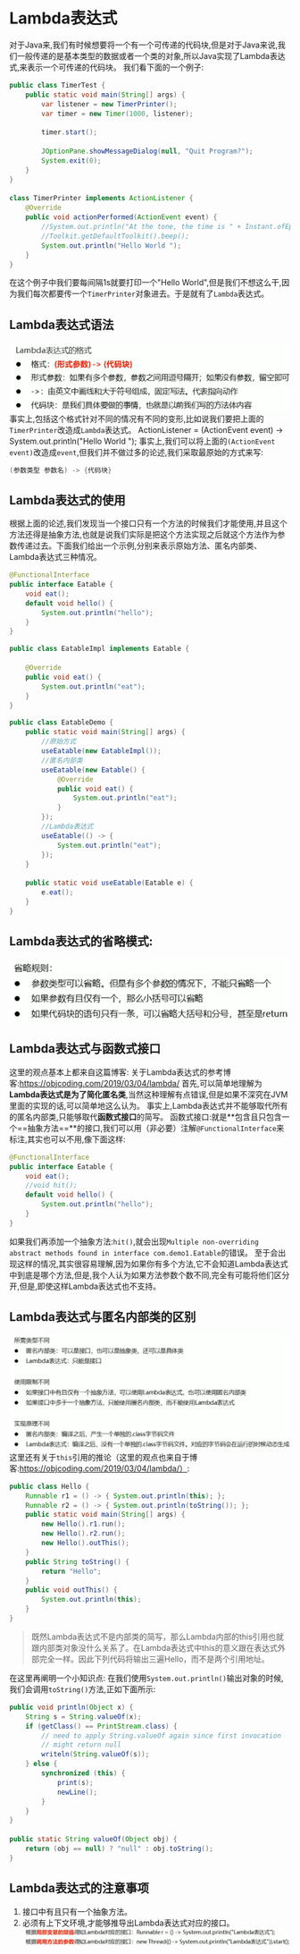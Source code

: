 # Lambda表达式

对于Java来,我们有时候想要将一个有一个可传递的代码块,但是对于Java来说,我们一般传递的是基本类型的数据或者一个类的对象,所以Java实现了Lambda表达式,来表示一个可传递的代码块。
我们看下面的一个例子:
```java
public class TimerTest {
    public static void main(String[] args) {
        var listener = new TimerPrinter();
        var timer = new Timer(1000, listener);

        timer.start();

        JOptionPane.showMessageDialog(null, "Quit Program?");
        System.exit(0);
    }
}

class TimerPrinter implements ActionListener {
    @Override
    public void actionPerformed(ActionEvent event) {
        //System.out.println("At the tone, the time is " + Instant.ofEpochMilli(event.getWhen()));
        //Toolkit.getDefaultToolkit().beep();
        System.out.println("Hello World ");
    }
}
```
在这个例子中我们要每间隔1s就要打印一个"Hello World",但是我们不想这么干,因为我们每次都要传一个`TimerPrinter`对象进去。于是就有了`Lambda`表达式。

## Lambda表达式语法
![](2020-10-05-11-25-37.png)
事实上,包括这个格式针对不同的情况有不同的变形,比如说我们要把上面的`TimerPrinter`改造成`Lambda`表达式。
ActionListener = (ActionEvent event) -> System.out.println("Hello World ");
事实上,我们可以将上面的`(ActionEvent event)`改造成`event`,但我们并不做过多的论述,我们采取最原始的方式来写:
```java
(参数类型 参数名) -> {代码块}
```

## Lambda表达式的使用
根据上面的论述,我们发现当一个接口只有一个方法的时候我们才能使用,并且这个方法还得是抽象方法,也就是说我们实际是把这个方法实现之后就这个方法作为参数传递过去。下面我们给出一个示例,分别来表示原始方法、匿名内部类、Lambda表达式三种情况。
```java
@FunctionalInterface
public interface Eatable {
    void eat();
    default void hello() {
        System.out.println("hello");
    }
}
```
```java
public class EatableImpl implements Eatable {

    @Override
    public void eat() {
        System.out.println("eat");
    }
}
```
```java
public class EatableDemo {
    public static void main(String[] args) {
        //原始方式
        useEatable(new EatableImpl());
        //匿名内部类
        useEatable(new Eatable() {
            @Override
            public void eat() {
                System.out.println("eat");
            }
        });
        //Lambda表达式
        useEatable(() -> {
            System.out.println("eat");
        });
    }

    public static void useEatable(Eatable e) {
        e.eat();
    }
}
```

## Lambda表达式的省略模式:
![](2020-10-05-15-02-55.png)

## Lambda表达式与函数式接口
这里的观点基本上都来自这篇博客:
关于Lambda表达式的参考博客:https://objcoding.com/2019/03/04/lambda/
首先,可以简单地理解为**Lambda表达式是为了简化匿名类**,当然这种理解有点错误,但是如果不深究在JVM里面的实现的话,可以简单地这么认为。
事实上,Lambda表达式并不能够取代所有的匿名内部类,只能够取代**函数式接口**的简写。
函数式接口:就是**包含且只包含一个==抽象方法==**的接口,我们可以用（非必要）注解`@FunctionalInterface`来标注,其实也可以不用,像下面这样:
```java
@FunctionalInterface
public interface Eatable {
    void eat();
    //void hit();
    default void hello() {
        System.out.println("hello");
    }
}
```
如果我们再添加一个抽象方法:`hit()`,就会出现`Multiple non-overriding abstract methods found in interface com.demo1.Eatable`的错误。
至于会出现这样的情况,其实很容易理解,因为如果你有多个方法,它不会知道Lambda表达式中到底是哪个方法,但是,我个人认为如果方法参数个数不同,完全有可能将他们区分开,但是,即使这样Lambda表达式也不支持。

## Lambda表达式与匿名内部类的区别
![](2020-10-05-15-38-12.png)
这里还有关于`this`引用的推论（这里的观点也来自于博客:https://objcoding.com/2019/03/04/lambda/）:

```java
public class Hello {
	Runnable r1 = () -> { System.out.println(this); };
	Runnable r2 = () -> { System.out.println(toString()); };
	public static void main(String[] args) {
		new Hello().r1.run();
		new Hello().r2.run();
        new Hello().outThis();
	}
	public String toString() { 
        return "Hello"; 
    }
    public void outThis() {
        System.out.println(this);
    }
}
```
> 既然Lambda表达式不是内部类的简写，那么Lambda内部的this引用也就跟内部类对象没什么关系了。在Lambda表达式中this的意义跟在表达式外部完全一样。因此下列代码将输出三遍Hello，而不是两个引用地址。

在这里再阐明一个小知识点:
在我们使用`System.out.println()`输出对象的时候,我们会调用`toString()`方法,正如下面所示:
```java
public void println(Object x) {
    String s = String.valueOf(x);
    if (getClass() == PrintStream.class) {
        // need to apply String.valueOf again since first invocation
        // might return null
        writeln(String.valueOf(s));
    } else {
        synchronized (this) {
            print(s);
            newLine();
        }
    }
}

public static String valueOf(Object obj) {
    return (obj == null) ? "null" : obj.toString();
}
```

## Lambda表达式的注意事项
1. 接口中有且只有一个抽象方法。
2. 必须有上下文环境,才能够推导出Lambda表达式对应的接口。
![](2020-10-05-15-12-09.png)
